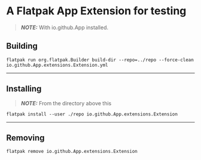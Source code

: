# A Flatpak App Extension for testing
> **_NOTE:_**  With io.github.App installed.
## Building
```console
flatpak run org.flatpak.Builder build-dir --repo=../repo --force-clean io.github.App.extensions.Extension.yml
```
---
## Installing
> **_NOTE:_**  From the directory above this
```console
flatpak install --user ./repo io.github.App.extensions.Extension
```
---
## Removing
```console
flatpak remove io.github.App.extensions.Extension
```

